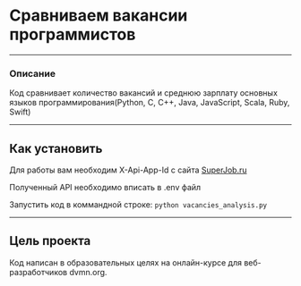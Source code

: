 # Сравниваем вакансии программистов
---

### Описание

Код сравнивает количество вакансий и среднюю зарплату основных языков программирования(Python, C, C++, Java, JavaScript, Scala, Ruby, Swift)

---

## Как установить

Для работы вам необходим X-Api-App-Id с сайта [SuperJob.ru](https://api.superjob.ru)

Полученный API необходимо вписать в .env файл

Запустить код в коммандной строке: ```python vacancies_analysis.py```

---

## Цель проекта

Код написан в образовательных целях на онлайн-курсе для веб-разработчиков dvmn.org.
